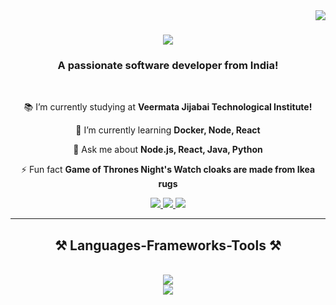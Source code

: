 <img align="right" src="https://visitor-badge.laobi.icu/badge?page_id=kasodeep.kasodeep" />

<h1 align="center">
    <img src="https://readme-typing-svg.herokuapp.com/?font=SpaceMono&size=35&center=true&vCenter=true&width=500&height=70&duration=4000&lines=Hi+There!+👋;+This+is+Deep+🚀!;" />
</h1>

<h3 align="center">A passionate software developer from India!</h3>

<br/>

<div align="center">
 
 📚 I’m currently studying at **Veermata Jijabai Technological Institute!**
 
 🌱 I’m currently learning **Docker, Node, React**

💬 Ask me about **Node.js, React, Java, Python**

⚡ Fun fact **Game of Thrones Night's Watch cloaks are made from Ikea rugs**

 </div>

 <div align="center"> 
  <a href="mailto:deepkasodariya44@gmail.com">
    <img src="https://img.shields.io/badge/Gmail-333333?style=for-the-badge&logo=gmail&logoColor=red" />
  </a>
  <a href="https://linkedin.com/in/deep-kasodariya" target="_blank">
    <img src="https://img.shields.io/badge/LinkedIn-0077B5?style=for-the-badge&logo=linkedin&logoColor=white" target="_blank" />
  </a>
  <a href="https://salesp07.github.io" target="_blank">
     <img src="https://img.shields.io/badge/Portfolio-FF5722?style=for-the-badge&logo=todoist&logoColor=white" target="_blank" /> 
  </a>
</div>

<hr/>
 
<h2 align="center">⚒️ Languages-Frameworks-Tools ⚒️</h2>
<br/>
<div align="center">
    <img src="https://skillicons.dev/icons?i=react,bootstrap,html,css,vscode,github,tailwind,git" />
</br>
    <img src="https://skillicons.dev/icons?i=nodejs,python,javascript,express,mongodb,java,mysql,postman" /><br>
</div>

<br/>


 
